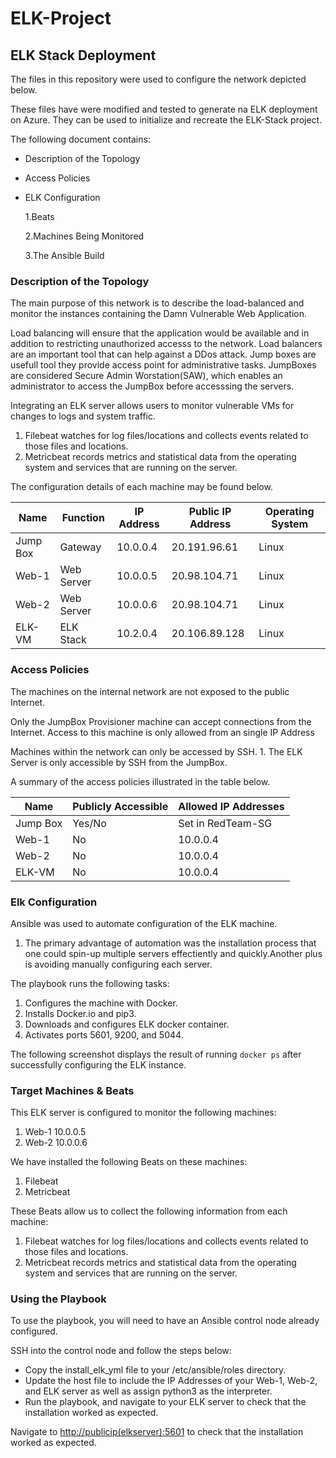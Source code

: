 # ELK-Project
## ELK Stack Deployment

The files in this repository were used to configure the network depicted below.

These files have were modified and tested to generate na ELK deployment on Azure. They can be used to initialize and recreate the ELK-Stack project.

The following document contains:

- Description of the Topology

- Access Policies

- ELK Configuration

  1.Beats 

  2.Machines Being Monitored

  3.The Ansible Build

### Description of the Topology

The main purpose of this network is to describe the  load-balanced and monitor the instances containing  the Damn Vulnerable Web Application.

Load balancing will ensure that the application would  be available and  in addition to restricting unauthorized accesss to the network. Load balancers are an important tool that  can help against a DDos attack. Jump boxes are usefull tool they provide access point for administrative tasks. JumpBoxes are considered  Secure Admin Worstation(SAW), which enables  an administrator to access the JumpBox before accesssing the servers.

Integrating an ELK server allows users to monitor vulnerable VMs for changes to logs and system traffic.

1. Filebeat watches for log files/locations and collects events related to those files and locations.
2. Metricbeat records metrics and statistical data from the operating system and services that are running on the server.

The configuration details of each machine may be found below.

| Name     | Function   | IP Address | Public IP Address | Operating System |
| -------- | ---------- | ---------- | ----------------- | ---------------- |
| Jump Box | Gateway    | 10.0.0.4   | 20.191.96.61      | Linux            |
| Web-1    | Web Server | 10.0.0.5   | 20.98.104.71      | Linux            |
| Web-2    | Web Server | 10.0.0.6   | 20.98.104.71      | Linux            |
| ELK-VM   | ELK Stack  | 10.2.0.4   | 20.106.89.128     | Linux            |

### Access Policies

The machines on the internal network are not exposed to the public Internet.

Only the JumpBox Provisioner machine can accept connections from the Internet. Access to this machine is only allowed from an single IP Address

Machines within the network can only be accessed by SSH. 1. The ELK Server is only accessible by SSH from the JumpBox.

A summary of the access policies illustrated in the  table below.

| Name     | Publicly Accessible | Allowed IP Addresses |
| -------- | ------------------- | -------------------- |
| Jump Box | Yes/No              | Set in RedTeam-SG    |
| Web-1    | No                  | 10.0.0.4             |
| Web-2    | No                  | 10.0.0.4             |
| ELK-VM   | No                  | 10.0.0.4             |

### Elk Configuration

Ansible was used to automate configuration of the ELK machine. 

1. The primary  advantage of automation was the  installation process that one could  spin-up multiple servers effectiently and quickly.Another plus is  avoiding  manually configuring each server.

The playbook runs the following tasks:

1. Configures the machine with Docker.
2. Installs Docker.io and pip3.
3. Downloads and configures ELK docker container.
4. Activates ports 5601, 9200, and 5044.

The following screenshot displays the result of running `docker ps` after successfully configuring the ELK instance.

### Target Machines & Beats

This ELK server is configured to monitor the following machines:

1. Web-1 10.0.0.5
2. Web-2 10.0.0.6

We have installed the following Beats on these machines:

1. Filebeat
2. Metricbeat

These Beats allow us to collect the following information from each machine:

1. Filebeat watches for log files/locations and collects events related to those files and locations.
2. Metricbeat records metrics and statistical data from the operating system and services that are running on the server.

### Using the Playbook

To use the playbook, you will need to have an Ansible control node already configured. 

SSH into the control node and follow the steps below:

- Copy the install_elk_yml file to your /etc/ansible/roles directory.
- Update the host file to include the IP Addresses of your Web-1, Web-2, and ELK server as well as assign python3 as the interpreter.
- Run the playbook, and navigate to your ELK server to check that the installation worked as expected.

Navigate to [http://publicip(elkserver):5601](http://publicip(elkserver):5601/) to check that the installation worked as expected.
